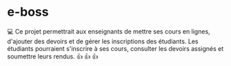 # e-boss
:computer: Ce projet permettrait aux enseignants de mettre ses cours en lignes, d'ajouter des devoirs et de gérer les inscriptions des étudiants. Les étudiants pourraient s'inscrire à ses cours, consulter les devoirs assignés et soumettre leurs rendus. 	:+1: 	:+1: 	:+1:
